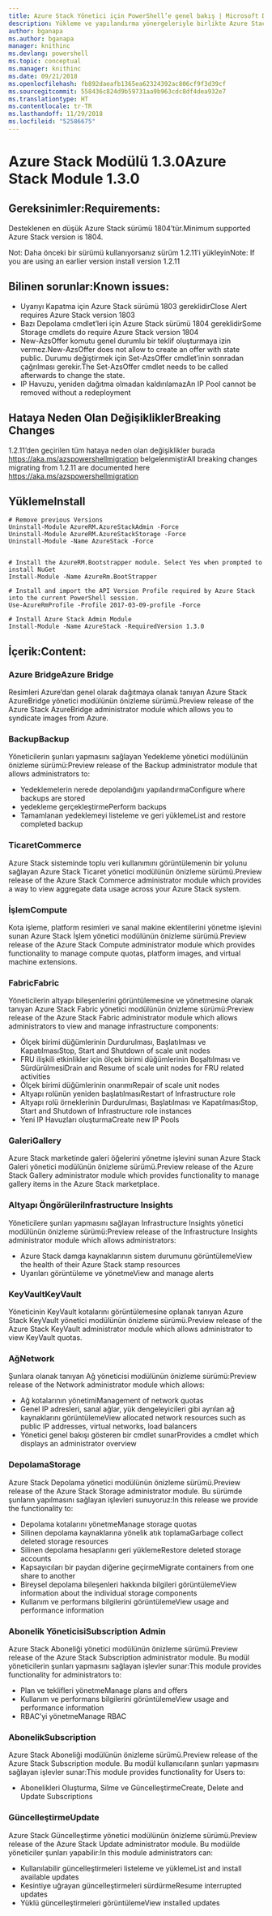 ```yaml
---
title: Azure Stack Yönetici için PowerShell’e genel bakış | Microsoft Docs
description: Yükleme ve yapılandırma yönergeleriyle birlikte Azure Stack Yönetici için PowerShell’e genel bakış.
author: bganapa
ms.author: bganapa
manager: knithinc
ms.devlang: powershell
ms.topic: conceptual
ms.manager: knithinc
ms.date: 09/21/2018
ms.openlocfilehash: fb892daeafb1365ea62324392ac806cf9f3d39cf
ms.sourcegitcommit: 558436c824d9b59731aa9b963cdc8df4dea932e7
ms.translationtype: HT
ms.contentlocale: tr-TR
ms.lasthandoff: 11/29/2018
ms.locfileid: "52586675"
---
```

# <a name="azure-stack-module-130"></a><span data-ttu-id="8497a-103">Azure Stack Modülü 1.3.0</span><span class="sxs-lookup"><span data-stu-id="8497a-103">Azure Stack Module 1.3.0</span></span>

## <a name="requirements"></a><span data-ttu-id="8497a-104">Gereksinimler:</span><span class="sxs-lookup"><span data-stu-id="8497a-104">Requirements:</span></span>
<span data-ttu-id="8497a-105">Desteklenen en düşük Azure Stack sürümü 1804’tür.</span><span class="sxs-lookup"><span data-stu-id="8497a-105">Minimum supported Azure Stack version is 1804.</span></span>

<span data-ttu-id="8497a-106">Not: Daha önceki bir sürümü kullanıyorsanız sürüm 1.2.11’i yükleyin</span><span class="sxs-lookup"><span data-stu-id="8497a-106">Note: If you are using an earlier version install version 1.2.11</span></span>

## <a name="known-issues"></a><span data-ttu-id="8497a-107">Bilinen sorunlar:</span><span class="sxs-lookup"><span data-stu-id="8497a-107">Known issues:</span></span>

- <span data-ttu-id="8497a-108">Uyarıyı Kapatma için Azure Stack sürümü 1803 gereklidir</span><span class="sxs-lookup"><span data-stu-id="8497a-108">Close Alert requires Azure Stack version 1803</span></span>
- <span data-ttu-id="8497a-109">Bazı Depolama cmdlet’leri için Azure Stack sürümü 1804 gereklidir</span><span class="sxs-lookup"><span data-stu-id="8497a-109">Some Storage cmdlets do require Azure Stack version 1804</span></span>
- <span data-ttu-id="8497a-110">New-AzsOffer komutu genel durumlu bir teklif oluşturmaya izin vermez.</span><span class="sxs-lookup"><span data-stu-id="8497a-110">New-AzsOffer does not allow to create an offer with state public.</span></span> <span data-ttu-id="8497a-111">Durumu değiştirmek için Set-AzsOffer cmdlet’inin sonradan çağrılması gerekir.</span><span class="sxs-lookup"><span data-stu-id="8497a-111">The Set-AzsOffer cmdlet needs to be called afterwards to change the state.</span></span>
- <span data-ttu-id="8497a-112">IP Havuzu, yeniden dağıtma olmadan kaldırılamaz</span><span class="sxs-lookup"><span data-stu-id="8497a-112">An IP Pool cannot be removed without a redeployment</span></span>

## <a name="breaking-changes"></a><span data-ttu-id="8497a-113">Hataya Neden Olan Değişiklikler</span><span class="sxs-lookup"><span data-stu-id="8497a-113">Breaking Changes</span></span>
<span data-ttu-id="8497a-114">1.2.11’den geçirilen tüm hataya neden olan değişiklikler burada https://aka.ms/azspowershellmigration belgelenmiştir</span><span class="sxs-lookup"><span data-stu-id="8497a-114">All breaking changes migrating from 1.2.11 are documented here https://aka.ms/azspowershellmigration</span></span>

## <a name="install"></a><span data-ttu-id="8497a-115">Yükleme</span><span class="sxs-lookup"><span data-stu-id="8497a-115">Install</span></span>
```
# Remove previous Versions
Uninstall-Module AzureRM.AzureStackAdmin -Force
Uninstall-Module AzureRM.AzureStackStorage -Force
Uninstall-Module -Name AzureStack -Force 


# Install the AzureRM.Bootstrapper module. Select Yes when prompted to install NuGet
Install-Module -Name AzureRm.BootStrapper

# Install and import the API Version Profile required by Azure Stack into the current PowerShell session.
Use-AzureRmProfile -Profile 2017-03-09-profile -Force

# Install Azure Stack Admin Module
Install-Module -Name AzureStack -RequiredVersion 1.3.0
```
## <a name="content"></a><span data-ttu-id="8497a-116">İçerik:</span><span class="sxs-lookup"><span data-stu-id="8497a-116">Content:</span></span>
### <a name="azure-bridge"></a><span data-ttu-id="8497a-117">Azure Bridge</span><span class="sxs-lookup"><span data-stu-id="8497a-117">Azure Bridge</span></span>
<span data-ttu-id="8497a-118">Resimleri Azure’dan genel olarak dağıtmaya olanak tanıyan Azure Stack AzureBridge yönetici modülünün önizleme sürümü.</span><span class="sxs-lookup"><span data-stu-id="8497a-118">Preview release of the Azure Stack AzureBridge administrator module which allows you to syndicate images from Azure.</span></span>

### <a name="backup"></a><span data-ttu-id="8497a-119">Backup</span><span class="sxs-lookup"><span data-stu-id="8497a-119">Backup</span></span>
<span data-ttu-id="8497a-120">Yöneticilerin şunları yapmasını sağlayan Yedekleme yönetici modülünün önizleme sürümü:</span><span class="sxs-lookup"><span data-stu-id="8497a-120">Preview release of the Backup administrator module that allows administrators to:</span></span>
- <span data-ttu-id="8497a-121">Yedeklemelerin nerede depolandığını yapılandırma</span><span class="sxs-lookup"><span data-stu-id="8497a-121">Configure where backups are stored</span></span>
- <span data-ttu-id="8497a-122">yedekleme gerçekleştirme</span><span class="sxs-lookup"><span data-stu-id="8497a-122">Perform backups</span></span>
- <span data-ttu-id="8497a-123">Tamamlanan yedeklemeyi listeleme ve geri yükleme</span><span class="sxs-lookup"><span data-stu-id="8497a-123">List and restore completed backup</span></span>

### <a name="commerce"></a><span data-ttu-id="8497a-124">Ticaret</span><span class="sxs-lookup"><span data-stu-id="8497a-124">Commerce</span></span>
<span data-ttu-id="8497a-125">Azure Stack sisteminde toplu veri kullanımını görüntülemenin bir yolunu sağlayan Azure Stack Ticaret yönetici modülünün önizleme sürümü.</span><span class="sxs-lookup"><span data-stu-id="8497a-125">Preview release of the Azure Stack Commerce administrator module which provides a way to view aggregate data usage across your Azure Stack system.</span></span>

### <a name="compute"></a><span data-ttu-id="8497a-126">İşlem</span><span class="sxs-lookup"><span data-stu-id="8497a-126">Compute</span></span>
<span data-ttu-id="8497a-127">Kota işleme, platform resimleri ve sanal makine eklentilerini yönetme işlevini sunan Azure Stack İşlem yönetici modülünün önizleme sürümü.</span><span class="sxs-lookup"><span data-stu-id="8497a-127">Preview release of the Azure Stack Compute administrator module which provides functionality to manage compute quotas, platform images, and virtual machine extensions.</span></span>

### <a name="fabric"></a><span data-ttu-id="8497a-128">Fabric</span><span class="sxs-lookup"><span data-stu-id="8497a-128">Fabric</span></span>
<span data-ttu-id="8497a-129">Yöneticilerin altyapı bileşenlerini görüntülemesine ve yönetmesine olanak tanıyan Azure Stack Fabric yönetici modülünün önizleme sürümü:</span><span class="sxs-lookup"><span data-stu-id="8497a-129">Preview release of the Azure Stack Fabric administrator module which allows administrators to view and manage infrastructure components:</span></span>
- <span data-ttu-id="8497a-130">Ölçek birimi düğümlerinin Durdurulması, Başlatılması ve Kapatılması</span><span class="sxs-lookup"><span data-stu-id="8497a-130">Stop, Start and Shutdown of scale unit nodes</span></span>
- <span data-ttu-id="8497a-131">FRU ilişkili etkinlikler için ölçek birimi düğümlerinin Boşaltılması ve Sürdürülmesi</span><span class="sxs-lookup"><span data-stu-id="8497a-131">Drain and Resume of scale unit nodes for FRU related activities</span></span>
- <span data-ttu-id="8497a-132">Ölçek birimi düğümlerinin onarımı</span><span class="sxs-lookup"><span data-stu-id="8497a-132">Repair of scale unit nodes</span></span>
- <span data-ttu-id="8497a-133">Altyapı rolünün yeniden başlatılması</span><span class="sxs-lookup"><span data-stu-id="8497a-133">Restart of Infrastructure role</span></span>
- <span data-ttu-id="8497a-134">Altyapı rolü örneklerinin Durdurulması, Başlatılması ve Kapatılması</span><span class="sxs-lookup"><span data-stu-id="8497a-134">Stop, Start and Shutdown of Infrastructure role instances</span></span>
- <span data-ttu-id="8497a-135">Yeni IP Havuzları oluşturma</span><span class="sxs-lookup"><span data-stu-id="8497a-135">Create new IP Pools</span></span>


### <a name="gallery"></a><span data-ttu-id="8497a-136">Galeri</span><span class="sxs-lookup"><span data-stu-id="8497a-136">Gallery</span></span>
<span data-ttu-id="8497a-137">Azure Stack marketinde galeri öğelerini yönetme işlevini sunan Azure Stack Galeri yönetici modülünün önizleme sürümü.</span><span class="sxs-lookup"><span data-stu-id="8497a-137">Preview release of the Azure Stack Gallery administrator module which provides functionality to manage gallery items in the Azure Stack marketplace.</span></span>

### <a name="infrastructure-insights"></a><span data-ttu-id="8497a-138">Altyapı Öngörüleri</span><span class="sxs-lookup"><span data-stu-id="8497a-138">Infrastructure Insights</span></span>
<span data-ttu-id="8497a-139">Yöneticilere şunları yapmasını sağlayan Infrastructure Insights yönetici modülünün önizleme sürümü:</span><span class="sxs-lookup"><span data-stu-id="8497a-139">Preview release of the Infrastructure Insights administrator module which allows administrators:</span></span>
- <span data-ttu-id="8497a-140">Azure Stack damga kaynaklarının sistem durumunu görüntüleme</span><span class="sxs-lookup"><span data-stu-id="8497a-140">View the health of their Azure Stack stamp resources</span></span>
- <span data-ttu-id="8497a-141">Uyarıları görüntüleme ve yönetme</span><span class="sxs-lookup"><span data-stu-id="8497a-141">View and manage alerts</span></span>

### <a name="keyvault"></a><span data-ttu-id="8497a-142">KeyVault</span><span class="sxs-lookup"><span data-stu-id="8497a-142">KeyVault</span></span>
<span data-ttu-id="8497a-143">Yöneticinin KeyVault kotalarını görüntülemesine oplanak tanıyan Azure Stack KeyVault yönetici modülünün önizleme sürümü.</span><span class="sxs-lookup"><span data-stu-id="8497a-143">Preview release of the Azure Stack KeyVault administrator module which allows administrator to view KeyVault quotas.</span></span>

### <a name="network"></a><span data-ttu-id="8497a-144">Ağ</span><span class="sxs-lookup"><span data-stu-id="8497a-144">Network</span></span>
<span data-ttu-id="8497a-145">Şunlara olanak tanıyan Ağ yöneticisi modülünün önizleme sürümü:</span><span class="sxs-lookup"><span data-stu-id="8497a-145">Preview release of the Network administrator module which allows:</span></span>
- <span data-ttu-id="8497a-146">Ağ kotalarının yönetimi</span><span class="sxs-lookup"><span data-stu-id="8497a-146">Management of network quotas</span></span>
- <span data-ttu-id="8497a-147">Genel IP adresleri, sanal ağlar, yük dengeleyicileri gibi ayrılan ağ kaynaklarını görüntüleme</span><span class="sxs-lookup"><span data-stu-id="8497a-147">View allocated network resources such as public IP addresses, virtual networks, load balancers</span></span>
- <span data-ttu-id="8497a-148">Yönetici genel bakışı gösteren bir cmdlet sunar</span><span class="sxs-lookup"><span data-stu-id="8497a-148">Provides a cmdlet which displays an administrator overview</span></span>

### <a name="storage"></a><span data-ttu-id="8497a-149">Depolama</span><span class="sxs-lookup"><span data-stu-id="8497a-149">Storage</span></span>
<span data-ttu-id="8497a-150">Azure Stack Depolama yönetici modülünün önizleme sürümü.</span><span class="sxs-lookup"><span data-stu-id="8497a-150">Preview release of the Azure Stack Storage administrator module.</span></span>  <span data-ttu-id="8497a-151">Bu sürümde şunların yapılmasını sağlayan işlevleri sunuyoruz:</span><span class="sxs-lookup"><span data-stu-id="8497a-151">In this release we provide the functionality to:</span></span>
- <span data-ttu-id="8497a-152">Depolama kotalarını yönetme</span><span class="sxs-lookup"><span data-stu-id="8497a-152">Manage storage quotas</span></span>
- <span data-ttu-id="8497a-153">Silinen depolama kaynaklarına yönelik atık toplama</span><span class="sxs-lookup"><span data-stu-id="8497a-153">Garbage collect deleted storage resources</span></span>
- <span data-ttu-id="8497a-154">Silinen depolama hesaplarını geri yükleme</span><span class="sxs-lookup"><span data-stu-id="8497a-154">Restore deleted storage accounts</span></span>
- <span data-ttu-id="8497a-155">Kapsayıcıları bir paydan diğerine geçirme</span><span class="sxs-lookup"><span data-stu-id="8497a-155">Migrate containers from one share to another</span></span>
- <span data-ttu-id="8497a-156">Bireysel depolama bileşenleri hakkında bilgileri görüntüleme</span><span class="sxs-lookup"><span data-stu-id="8497a-156">View information about the individual storage components</span></span>
- <span data-ttu-id="8497a-157">Kullanım ve performans bilgilerini görüntüleme</span><span class="sxs-lookup"><span data-stu-id="8497a-157">View usage and performance information</span></span>

### <a name="subscription-admin"></a><span data-ttu-id="8497a-158">Abonelik Yöneticisi</span><span class="sxs-lookup"><span data-stu-id="8497a-158">Subscription Admin</span></span>
<span data-ttu-id="8497a-159">Azure Stack Aboneliği yönetici modülünün önizleme sürümü.</span><span class="sxs-lookup"><span data-stu-id="8497a-159">Preview release of the Azure Stack Subscription administrator module.</span></span>  <span data-ttu-id="8497a-160">Bu modül yöneticilerin şunları yapmasını sağlayan işlevler sunar:</span><span class="sxs-lookup"><span data-stu-id="8497a-160">This module provides functionality for administrators to:</span></span>
- <span data-ttu-id="8497a-161">Plan ve teklifleri yönetme</span><span class="sxs-lookup"><span data-stu-id="8497a-161">Manage plans and offers</span></span>
- <span data-ttu-id="8497a-162">Kullanım ve performans bilgilerini görüntüleme</span><span class="sxs-lookup"><span data-stu-id="8497a-162">View usage and performance information</span></span>
- <span data-ttu-id="8497a-163">RBAC’yi yönetme</span><span class="sxs-lookup"><span data-stu-id="8497a-163">Manage RBAC</span></span>

### <a name="subscription"></a><span data-ttu-id="8497a-164">Abonelik</span><span class="sxs-lookup"><span data-stu-id="8497a-164">Subscription</span></span>
<span data-ttu-id="8497a-165">Azure Stack Aboneliği modülünün önizleme sürümü.</span><span class="sxs-lookup"><span data-stu-id="8497a-165">Preview release of the Azure Stack Subscription module.</span></span>  <span data-ttu-id="8497a-166">Bu modül kullanıcıların şunları yapmasını sağlayan işlevler sunar:</span><span class="sxs-lookup"><span data-stu-id="8497a-166">This module provides functionality for Users to:</span></span>
- <span data-ttu-id="8497a-167">Abonelikleri Oluşturma, Silme ve Güncelleştirme</span><span class="sxs-lookup"><span data-stu-id="8497a-167">Create, Delete and Update Subscriptions</span></span>

### <a name="update"></a><span data-ttu-id="8497a-168">Güncelleştirme</span><span class="sxs-lookup"><span data-stu-id="8497a-168">Update</span></span>
<span data-ttu-id="8497a-169">Azure Stack Güncelleştirme yönetici modülünün önizleme sürümü.</span><span class="sxs-lookup"><span data-stu-id="8497a-169">Preview release of the Azure Stack Update administrator module.</span></span>  <span data-ttu-id="8497a-170">Bu modülde yöneticiler şunları yapabilir:</span><span class="sxs-lookup"><span data-stu-id="8497a-170">In this module administrators can:</span></span>
- <span data-ttu-id="8497a-171">Kullanılabilir güncelleştirmeleri listeleme ve yükleme</span><span class="sxs-lookup"><span data-stu-id="8497a-171">List and install available updates</span></span>
- <span data-ttu-id="8497a-172">Kesintiye uğrayan güncelleştirmeleri sürdürme</span><span class="sxs-lookup"><span data-stu-id="8497a-172">Resume interrupted updates</span></span>
- <span data-ttu-id="8497a-173">Yüklü güncelleştirmeleri görüntüleme</span><span class="sxs-lookup"><span data-stu-id="8497a-173">View installed updates</span></span>
